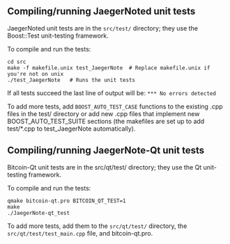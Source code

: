 Compiling/running JaegerNoted unit tests
------------------------------------

JaegerNoted unit tests are in the `src/test/` directory; they
use the Boost::Test unit-testing framework.

To compile and run the tests:

	cd src
	make -f makefile.unix test_JaegerNote  # Replace makefile.unix if you're not on unix
	./test_JaegerNote   # Runs the unit tests

If all tests succeed the last line of output will be:
`*** No errors detected`

To add more tests, add `BOOST_AUTO_TEST_CASE` functions to the existing
.cpp files in the test/ directory or add new .cpp files that
implement new BOOST_AUTO_TEST_SUITE sections (the makefiles are
set up to add test/*.cpp to test_JaegerNote automatically).


Compiling/running JaegerNote-Qt unit tests
---------------------------------------

Bitcoin-Qt unit tests are in the src/qt/test/ directory; they
use the Qt unit-testing framework.

To compile and run the tests:

	qmake bitcoin-qt.pro BITCOIN_QT_TEST=1
	make
	./JaegerNote-qt_test

To add more tests, add them to the `src/qt/test/` directory,
the `src/qt/test/test_main.cpp` file, and bitcoin-qt.pro.
